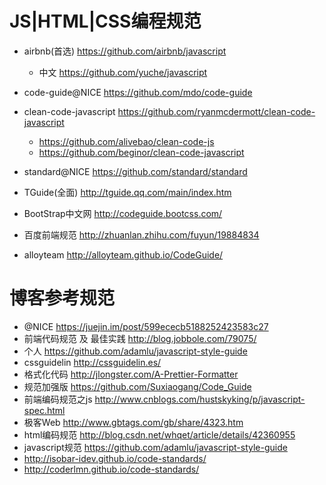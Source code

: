 # JS|HTML|CSS编程规范

- airbnb(首选) <https://github.com/airbnb/javascript>

  - 中文 <https://github.com/yuche/javascript>

- code-guide@NICE <https://github.com/mdo/code-guide>
- clean-code-javascript <https://github.com/ryanmcdermott/clean-code-javascript>
  - https://github.com/alivebao/clean-code-js
  - https://github.com/beginor/clean-code-javascript
- standard@NICE <https://github.com/standard/standard>
- TGuide(全面) <http://tguide.qq.com/main/index.htm>
- BootStrap中文网 <http://codeguide.bootcss.com/>
- 百度前端规范 <http://zhuanlan.zhihu.com/fuyun/19884834>
- alloyteam <http://alloyteam.github.io/CodeGuide/>

# 博客参考规范

- @NICE <https://juejin.im/post/599ececb5188252423583c27>
- 前端代码规范 及 最佳实践 <http://blog.jobbole.com/79075/>
- 个人 <https://github.com/adamlu/javascript-style-guide>
- cssguidelin <http://cssguidelin.es/>
- 格式化代码 <http://jlongster.com/A-Prettier-Formatter>
- 规范加强版 <https://github.com/Suxiaogang/Code_Guide>
- 前端编码规范之js <http://www.cnblogs.com/hustskyking/p/javascript-spec.html>
- 极客Web <http://www.gbtags.com/gb/share/4323.htm>
- html编码规范 <http://blog.csdn.net/whqet/article/details/42360955>
- javascript规范 <https://github.com/adamlu/javascript-style-guide>
- <http://isobar-idev.github.io/code-standards/>
- <http://coderlmn.github.io/code-standards/>


